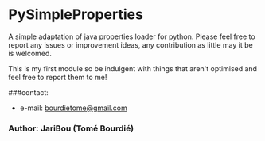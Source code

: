 # PySimpleProperties

A simple adaptation of java properties loader for python.
Please feel free to report any issues or improvement ideas, any contribution as little may it be is welcomed.

This is my first module so be indulgent with things that aren't optimised and feel free to report them to me!


###contact: 
* e-mail: bourdietome@gmail.com

### Author: JariBou (Tomé Bourdié)
